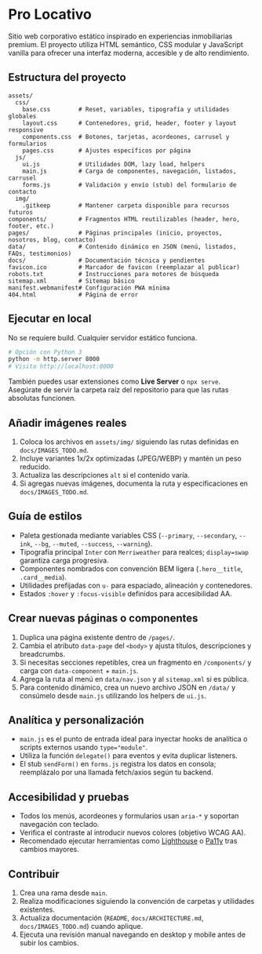 # Pro Locativo

Sitio web corporativo estático inspirado en experiencias inmobiliarias premium. El proyecto utiliza HTML semántico, CSS modular y JavaScript vanilla para ofrecer una interfaz moderna, accesible y de alto rendimiento.

## Estructura del proyecto

```
assets/
  css/
    base.css        # Reset, variables, tipografía y utilidades globales
    layout.css      # Contenedores, grid, header, footer y layout responsive
    components.css  # Botones, tarjetas, acordeones, carrusel y formularios
    pages.css       # Ajustes específicos por página
  js/
    ui.js           # Utilidades DOM, lazy load, helpers
    main.js         # Carga de componentes, navegación, listados, carrusel
    forms.js        # Validación y envío (stub) del formulario de contacto
  img/
    .gitkeep        # Mantener carpeta disponible para recursos futuros
components/         # Fragmentos HTML reutilizables (header, hero, footer, etc.)
pages/              # Páginas principales (inicio, proyectos, nosotros, blog, contacto)
data/               # Contenido dinámico en JSON (menú, listados, FAQs, testimonios)
docs/               # Documentación técnica y pendientes
favicon.ico         # Marcador de favicon (reemplazar al publicar)
robots.txt          # Instrucciones para motores de búsqueda
sitemap.xml         # Sitemap básico
manifest.webmanifest# Configuración PWA mínima
404.html            # Página de error
```

## Ejecutar en local

No se requiere build. Cualquier servidor estático funciona.

```bash
# Opción con Python 3
python -m http.server 8000
# Visita http://localhost:8000
```

También puedes usar extensiones como **Live Server** o `npx serve`. Asegúrate de servir la carpeta raíz del repositorio para que las rutas absolutas funcionen.

## Añadir imágenes reales

1. Coloca los archivos en `assets/img/` siguiendo las rutas definidas en `docs/IMAGES_TODO.md`.
2. Incluye variantes 1x/2x optimizadas (JPEG/WEBP) y mantén un peso reducido.
3. Actualiza las descripciones `alt` si el contenido varía.
4. Si agregas nuevas imágenes, documenta la ruta y especificaciones en `docs/IMAGES_TODO.md`.

## Guía de estilos

- Paleta gestionada mediante variables CSS (`--primary`, `--secondary`, `--ink`, `--bg`, `--muted`, `--success`, `--warning`).
- Tipografía principal `Inter` con `Merriweather` para realces; `display=swap` garantiza carga progresiva.
- Componentes nombrados con convención BEM ligera (`.hero__title`, `.card__media`).
- Utilidades prefijadas con `u-` para espaciado, alineación y contenedores.
- Estados `:hover` y `:focus-visible` definidos para accesibilidad AA.

## Crear nuevas páginas o componentes

1. Duplica una página existente dentro de `/pages/`.
2. Cambia el atributo `data-page` del `<body>` y ajusta títulos, descripciones y breadcrumbs.
3. Si necesitas secciones repetibles, crea un fragmento en `/components/` y carga con `data-component` + `main.js`.
4. Agrega la ruta al menú en `data/nav.json` y al `sitemap.xml` si es pública.
5. Para contenido dinámico, crea un nuevo archivo JSON en `/data/` y consúmelo desde `main.js` utilizando los helpers de `ui.js`.

## Analítica y personalización

- `main.js` es el punto de entrada ideal para inyectar hooks de analítica o scripts externos usando `type="module"`.
- Utiliza la función `delegate()` para eventos y evita duplicar listeners.
- El stub `sendForm()` en `forms.js` registra los datos en consola; reemplázalo por una llamada fetch/axios según tu backend.

## Accesibilidad y pruebas

- Todos los menús, acordeones y formularios usan `aria-*` y soportan navegación con teclado.
- Verifica el contraste al introducir nuevos colores (objetivo WCAG AA).
- Recomendado ejecutar herramientas como [Lighthouse](https://developers.google.com/web/tools/lighthouse) o [Pa11y](https://pa11y.org/) tras cambios mayores.

## Contribuir

1. Crea una rama desde `main`.
2. Realiza modificaciones siguiendo la convención de carpetas y utilidades existentes.
3. Actualiza documentación (`README`, `docs/ARCHITECTURE.md`, `docs/IMAGES_TODO.md`) cuando aplique.
4. Ejecuta una revisión manual navegando en desktop y mobile antes de subir los cambios.
